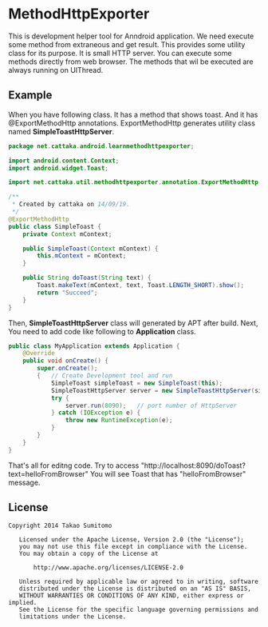 MethodHttpExporter
==================

This is development helper tool for Anndroid application.
We need execute some method from extraneous and get result.
This provides some utility class for its purpose.
It is small HTTP server. You can execute some methods directly from web browser.
The methods that wil be executed are always running on UIThread.

<!--
## Documents

[Please look at Wiki](https://github.com/cattaka/CatHandsGendroid/wiki)

## Sample Application

[FastCheckList](https://github.com/cattaka/FastCheckList)

-->

## Example
When you have following class. It has a method that shows toast.
And  it has @ExportMethodHttp annotations.
ExportMethodHttp generates utility class named **SimpleToastHttpServer**.

```java
package net.cattaka.android.learnmethodhttpexporter;

import android.content.Context;
import android.widget.Toast;

import net.cattaka.util.methodhttpexporter.annotation.ExportMethodHttp;

/**
 * Created by cattaka on 14/09/19.
 */
@ExportMethodHttp
public class SimpleToast {
    private Context mContext;

    public SimpleToast(Context mContext) {
        this.mContext = mContext;
    }

    public String doToast(String text) {
        Toast.makeText(mContext, text, Toast.LENGTH_SHORT).show();
        return "Succeed";
    }
}

```

Then, **SimpleToastHttpServer** class will generated by APT after build.
Next, You need to add code like following to **Application** class.
```java
public class MyApplication extends Application {
    @Override
    public void onCreate() {
        super.onCreate();
        {   // Create Development tool and run
            SimpleToast simpleToast = new SimpleToast(this);
            SimpleToastHttpServer server = new SimpleToastHttpServer(simpleToast);
            try {
                server.run(8090);   // port number of HttpServer
            } catch (IOException e) {
                throw new RuntimeException(e);
            }
        }
    }
}

```

That's all for editng code.
Try to access "http://localhost:8090/doToast?text=helloFromBrowser"
You will see Toast that has "helloFromBrowser" message.

## License
```
Copyright 2014 Takao Sumitomo

   Licensed under the Apache License, Version 2.0 (the "License");
   you may not use this file except in compliance with the License.
   You may obtain a copy of the License at

       http://www.apache.org/licenses/LICENSE-2.0

   Unless required by applicable law or agreed to in writing, software
   distributed under the License is distributed on an "AS IS" BASIS,
   WITHOUT WARRANTIES OR CONDITIONS OF ANY KIND, either express or implied.
   See the License for the specific language governing permissions and
   limitations under the License.
```
